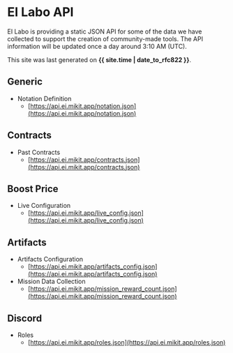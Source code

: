 # EI Labo API

EI Labo is providing a static JSON API for some of the data we have collected to support the creation of community-made tools. The API information will be updated once a day around 3:10 AM (UTC).

This site was last generated on **{{ site.time | date_to_rfc822 }}**.

## Generic

- Notation Definition
  - [https://api.ei.mikit.app/notation.json](https://api.ei.mikit.app/notation.json)

## Contracts

- Past Contracts
  - [https://api.ei.mikit.app/contracts.json](https://api.ei.mikit.app/contracts.json)

## Boost Price

- Live Configuration
  - [https://api.ei.mikit.app/live_config.json](https://api.ei.mikit.app/live_config.json)

## Artifacts

- Artifacts Configuration
  - [https://api.ei.mikit.app/artifacts_config.json](https://api.ei.mikit.app/artifacts_config.json)
- Mission Data Collection
  - [https://api.ei.mikit.app/mission_reward_count.json](https://api.ei.mikit.app/mission_reward_count.json)

## Discord

- Roles
  - [https://api.ei.mikit.app/roles.json](https://api.ei.mikit.app/roles.json)
